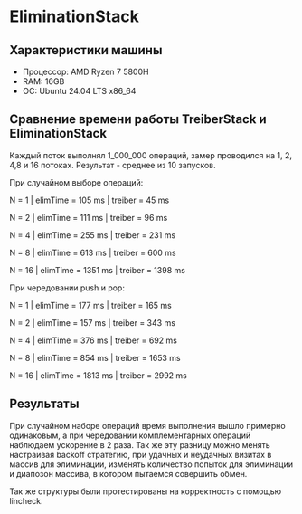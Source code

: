 # EliminationStack

## Характеристики машины
 - Процессор: AMD Ryzen 7 5800H
 - RAM: 16GB
 - OC: Ubuntu 24.04 LTS x86_64

 ## Сравнение времени работы TreiberStack и EliminationStack
 
 Каждый поток выполнял 1_000_000 операций, замер проводился на 1, 2, 4,8 и 16 потоках. Результат - среднее из 10 запусков.

 При случайном выборе операций:

N = 1 | elimTime = 105 ms | treiber = 45 ms

N = 2 | elimTime = 111 ms | treiber = 96 ms

N = 4 | elimTime = 255 ms | treiber = 231 ms

N = 8 | elimTime = 613 ms | treiber = 600 ms

N = 16 | elimTime = 1351 ms | treiber = 1398 ms

При чередовании push и pop:

N = 1 | elimTime = 177 ms | treiber = 165 ms

N = 2 | elimTime = 157 ms | treiber = 343 ms

N = 4 | elimTime = 376 ms | treiber = 692 ms

N = 8 | elimTime = 854 ms | treiber = 1653 ms

N = 16 | elimTime = 1813 ms | treiber = 2992 ms

## Результаты

При случайном наборе операций время выполнения вышло примерно одинаковым, а при чередовании комплементарных операций наблюдаем ускорение в 2 раза. Так же эту разницу можно менять настраивая backoff стратегию, при удачных и неудачных визитах в массив для элиминации, изменять количество попыток для элиминации и диапозон массива, в котором пытаемся совершить обмен.

Так же структуры были протестированы на корректность с помощью lincheck.